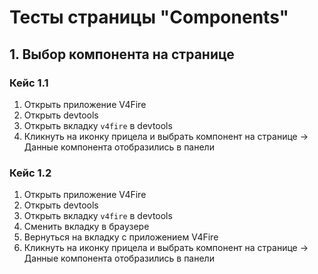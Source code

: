 # Тесты страницы "Components" 

## 1. Выбор компонента на странице

### Кейс 1.1

1. Открыть приложение V4Fire
2. Открыть devtools 
3. Открыть вкладку `v4fire` в devtools
4. Кликнуть на иконку прицела и выбрать компонент на странице -> Данные компонента отобразились в панели

### Кейс 1.2

1. Открыть приложение V4Fire
2. Открыть devtools 
3. Открыть вкладку `v4fire` в devtools
4. Сменить вкладку в браузере
5. Вернуться на вкладку с приложением V4Fire
6. Кликнуть на иконку прицела и выбрать компонент на странице -> Данные компонента отобразились в панели
